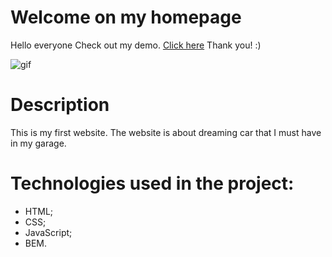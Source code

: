 # Welcome on my homepage
Hello everyone
Check out my demo. [Click here](https://mikaeloangelloo.github.io/homepage/)
Thank you! :)

![gif](images/animationhomepage.gif)
# Description
This is my first website. The website is about dreaming car that I must have in my garage.
# Technologies used in the project:
- HTML;
- CSS;
- JavaScript;
- BEM.
